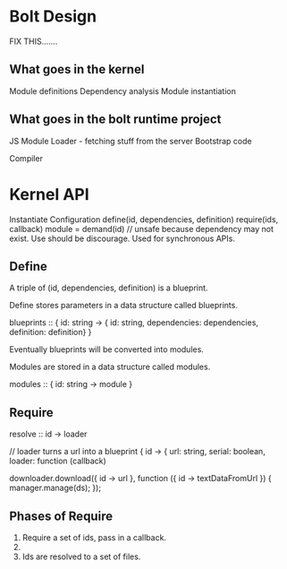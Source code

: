 Bolt Design
===========

FIX THIS.......


What goes in the kernel
-----------------------
Module definitions
Dependency analysis
Module instantiation

What goes in the bolt runtime project
-------------------------------
JS Module Loader - fetching stuff from the server
Bootstrap code



Compiler

Kernel API
==========

Instantiate
Configuration
define(id, dependencies, definition)
require(ids, callback)
module = demand(id)  // unsafe because dependency may not exist. Use should be discourage. Used for synchronous APIs.

Define
------
A triple of (id, dependencies, definition) is a blueprint.

Define stores parameters in a data structure called blueprints.

blueprints :: { id: string -> { id: string, dependencies: dependencies, definition: definition} }

Eventually blueprints will be converted into modules.

Modules are stored in a data structure called modules.

modules :: { id: string -> module }


Require
-------
resolve :: id -> loader

// loader turns a url into a blueprint
{ id -> { url: string, serial: boolean, loader: function (callback)

downloader.download({ id -> url }, function ({ id -> textDataFromUrl }) {
    manager.manage(ds);
});


Phases of Require
-----------------

1. Require a set of ids, pass in a callback.
2.
3. Ids are resolved to a set of files.
